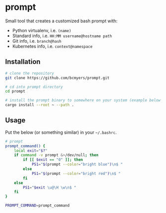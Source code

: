 # prompt

Small tool that creates a customized bash prompt with:

* Python virtualenv, i.e. `(name)`
* Standard info, i.e. `HH:MM username@hostname path`
* Git info, i.e. `branch@hash`
* Kubernetes info, i.e. `context@namespace`

## Installation

```bash
# clone the repository
git clone https://github.com/bcmyers/prompt.git

# cd into prompt directory
cd prompt

# install the prompt binary to somewhere on your system (example below installs to ~/bin)
cargo install --root ~ --path .
```

## Usage

Put the below (or something similar) in your `~/.bashrc`.

```bash
# prompt
prompt_command() {
	local exit="$?"
	if command -v prompt &>/dev/null; then
		if [[ $exit == "0" ]]; then
			PS1="$(prompt --color="bright blue")\n$ "
		else
			PS1="$(prompt --color="bright red")\n$ "
		fi
	else
		PS1="$exit \u@\H \w\n$ "
	fi
}

PROMPT_COMMAND=prompt_command
```
